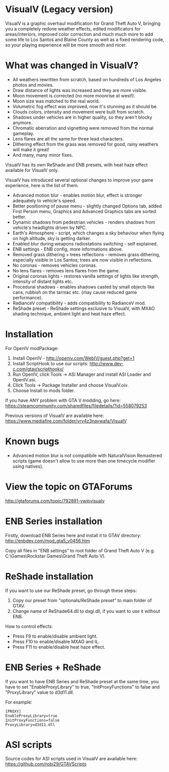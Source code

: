 # VisualV (Legacy version)
VisualV is a graphic overhaul modification for Grand Theft Auto V, bringing you a completely redone weather effects, edited modificators for areas/interiors, improved color correction and much much more to add some life to Los Santos and Blaine County as well as a fixed rendering code, so your playing experience will be more smooth and nicer.

# What was changed in VisualV?
- All weathers rewritten from scratch, based on hundreds of Los Angeles photos and movies.
- Draw distance of lights was increased and they are more visible.
- Moon movement is corrected (no more moonrise at west!).
- Moon size was matched to the real world.
- Volumetric fog effect was improved, now it's stunning as it should be.
- Clouds colors, intensity and movement were built from scratch.
- Shadows under vehicles are in higher quality, so they aren't blocky anymore.
- Chromatic aberration and vignetting were removed from the normal gameplay.
- Lens flares are all the same for three lead characters.
- Dithering effect from the grass was removed for good, rainy weathers will make it great!
- And many, many minor fixes.


VisualV has its own ReShade and ENB presets, with heat haze effect available for VisualV only.

VisualV has introduced several optional changes to improve your game experience, here is the list of them:

- Advanced motion blur - enables motion blur, effect is stronger adequately to vehicle's speed.
- Better positioning of pause menu - slightly changed Options tab, added First Person menu, Graphics and Advanced Graphics tabs are sorted better.
- Dynamic shadows from pedestrian vehicles - renders shadows from vehicle's headlights driven by NPC.
- Earth's Atmosphere - script, which changes a sky behaviour when flying on high altitude, sky is getting darker.
- Enabled blur during weapons radiostations switching - self explained.
- ENB settings - ENB config, more informations above.
- Removed grass dithering + trees reflections - removes grass dithering, especially visible in Los Santos; trees are now visible in reflections.
- No coronas - removes vehicles coronas.
- No lens flares - removes lens flares from the game.
- Original coronas lights - restores vanilla settings of lights like strength, intensity of distant lights etc.
- Procedural shadows - enables shadows casted by small objects like cans, rubbish on the tarmac etc. (may cause reduced game performance).
- RadianceV compatibility - adds compatibility to RadianceV mod.
- ReShade preset - ReShade settings exclusive to VisualV, with MXAO shading technique, ambient light and heat haze effect.

# Installation
For OpenIV modPackage:
1. Install OpenIV - http://openiv.com/WebIV/guest.php?get=1
2. Install ScriptHook to use our scripts: http://www.dev-c.com/gtav/scripthookv/
3. Run OpenIV, click Tools -> ASI Manager and install ASI Loader and OpenIV.asi.
4. Click Tools -> Package Installer and choose VisualV.oiv.
5. Choose Install to mods folder.


If you have ANY problem with GTA V modding, go here:
https://steamcommunity.com/sharedfiles/filedetails/?id=558079253

Previous versions of VisualV are available here:
https://www.mediafire.com/folder/vrv4z3navwafa/VisualV 

# Known bugs
- Advanced motion blur is not compatibile with NaturalVision Remastered scripts (game doesn't allow to use more than one timecycle modifier using natives).

# View the topic on GTAForums
http://gtaforums.com/topic/792891-vwipvisualv

# ENB Series installation
Firstly, download ENB Series here and install it to GTAV directory: http://enbdev.com/mod_gta5_v0456.htm

Copy all files in "ENB settings" to root folder of Grand Theft Auto V (e.g. C:\Games\Rockstar Games\Grand Theft Auto V).

# ReShade installation
If you want to use our ReShade preset, go through these steps:
1. Copy our preset from "optionals/ReShade preset" to main folder of GTAV.
2. Change name of ReShade64.dll to dxgi.dll, if you want to use it without ENB.

How to control effects:
- Press F9 to enable/disable ambient light.
- Press F10 to enable/disable MXAO and IL.
- Press F11 to enable/disable heat haze effect.

# ENB Series + ReShade
If you want to have ENB Series and ReShade preset at the same time, you have to set "EnableProxyLibrary" to true, "InitProxyFunctions" to false and "ProxyLibrary" value to d3d11.dll.

For example:
```
[PROXY]
EnableProxyLibrary=true
InitProxyFunctions=false
ProxyLibrary=d3d11.dll
```

# ASI scripts
Source codes for ASI scripts used in VisualV are available here: https://github.com/robi29/GTAVScripts
